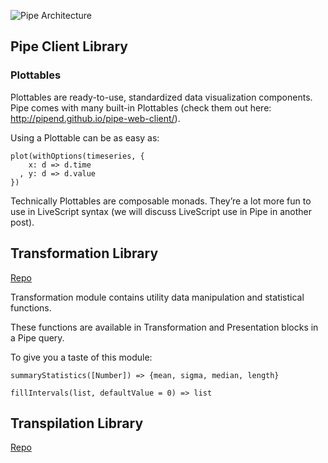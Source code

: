 ![Pipe Architecture](https://d262ilb51hltx0.cloudfront.net/max/1600/1*_zKyCugLRs0pZrq621ZnCg.png)

## Pipe Client Library

### Plottables 

Plottables are ready-to-use, standardized data visualization components. Pipe comes with many built-in Plottables (check them out here: http://pipend.github.io/pipe-web-client/).

Using a Plottable can be as easy as:

```
plot(withOptions(timeseries, {
    x: d => d.time
  , y: d => d.value
})
```

Technically Plottables are composable monads. They’re a lot more fun to use in LiveScript syntax (we will discuss LiveScript use in Pipe in another post).




## Transformation Library
[Repo](https://github.com/Pipend/pipe-transformation)

Transformation module contains utility data manipulation and statistical functions.

These functions are available in Transformation and Presentation blocks in a Pipe query.

To give you a taste of this module:

```
summaryStatistics([Number]) => {mean, sigma, median, length}

fillIntervals(list, defaultValue = 0) => list
```



## Transpilation Library
[Repo](https://github.com/Pipend/transpilation)

